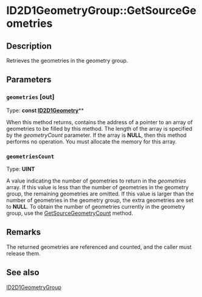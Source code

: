# ID2D1GeometryGroup::GetSourceGeometries

## Description

Retrieves the geometries in the geometry group.

## Parameters

### `geometries` [out]

Type: **const [ID2D1Geometry](https://learn.microsoft.com/windows/win32/api/d2d1/nn-d2d1-id2d1geometry)****

When this method returns, contains the address of a pointer to an array of geometries to be filled by this method. The length of the array is specified by the *geometryCount* parameter. If the array is **NULL**, then this method performs no operation. You must allocate the memory for this array.

### `geometriesCount`

Type: **UINT**

A value indicating the number of geometries to return in the *geometries* array. If this value is less than the number of geometries in the geometry group, the remaining geometries are omitted. If this value is larger than the number of geometries in the geometry group, the extra geometries are set to **NULL**. To obtain the number of geometries currently in the geometry group, use the [GetSourceGeometryCount](https://learn.microsoft.com/windows/win32/api/d2d1/nf-d2d1-id2d1geometrygroup-getsourcegeometrycount) method.

## Remarks

The returned geometries are referenced and counted, and the caller must release them.

## See also

[ID2D1GeometryGroup](https://learn.microsoft.com/windows/win32/api/d2d1/nn-d2d1-id2d1geometrygroup)